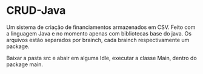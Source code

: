 # CRUD-Java
Um sistema de criação de financiamentos armazenados em CSV. 
Feito com a linguagem Java e no momento apenas com bibliotecas base do java.
Os arquivos estão separados por brainch, cada brainch respectivamente um package.

Baixar a pasta src e abair em alguma Idle, executar a classe Main, dentro do package main.


